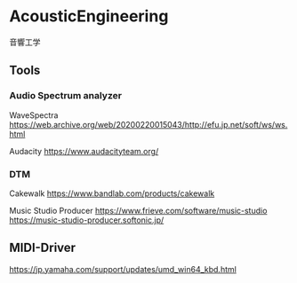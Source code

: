# AcousticEngineering
音響工学

## Tools
### Audio Spectrum analyzer
WaveSpectra
https://web.archive.org/web/20200220015043/http://efu.jp.net/soft/ws/ws.html

Audacity
https://www.audacityteam.org/


### DTM
Cakewalk
https://www.bandlab.com/products/cakewalk

Music Studio Producer
https://www.frieve.com/software/music-studio
https://music-studio-producer.softonic.jp/


## MIDI-Driver
https://jp.yamaha.com/support/updates/umd_win64_kbd.html


